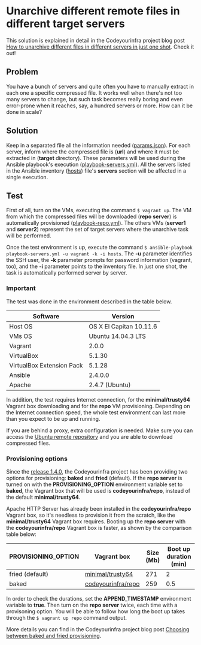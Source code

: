 # Unarchive different remote files in different target servers

This solution is explained in detail in the Codeyourinfra project blog post [How to unarchive different files in different servers in just one shot](http://codeyourinfra.today/how-to-unarchive-different-files-in-different-servers-in-just-one-shot). Check it out!

## Problem

You have a bunch of servers and quite often you have to manually extract in each one a specific compressed file. It works well when there's not too many servers to change, but such task becomes really boring and even error-prone when it reaches, say, a hundred servers or more. How can it be done in scale?

## Solution

Keep in a separated file all the information needed ([params.json](https://github.com/esign-consulting/codeyourinfra/blob/master/unarchive_from_url_param/params.json)). For each server, inform where the compressed file is (**url**) and where it must be extracted in (**target** directory). These parameters will be used during the Ansible playbook's execution ([playbook-servers.yml](https://github.com/esign-consulting/codeyourinfra/blob/master/unarchive_from_url_param/playbook-servers.yml)). All the servers listed in the Ansible inventory ([hosts](https://github.com/esign-consulting/codeyourinfra/blob/master/unarchive_from_url_param/hosts)) file's **servers** section will be affected in a single execution.

## Test

First of all, turn on the VMs, executing the command `$ vagrant up`. The VM from which the compressed files will be downloaded (**repo server**) is automatically provisioned ([playbook-repo.yml](https://github.com/esign-consulting/codeyourinfra/blob/master/unarchive_from_url_param/playbook-repo.yml)). The others VMs (**server1** and **server2**) represent the set of target servers where the unarchive task will be performed.

Once the test environment is up, execute the command `$ ansible-playbook playbook-servers.yml -u vagrant -k -i hosts`. The **-u** parameter identifies the SSH user, the **-k** parameter prompts for password information (vagrant, too), and the **-i** parameter points to the inventory file. In just one shot, the task is automatically performed server by server.

### Important

The test was done in the environment described in the table below.

Software | Version
--- | -----
Host OS | OS X El Capitan 10.11.6
VMs OS | Ubuntu 14.04.3 LTS
Vagrant | 2.0.0
VirtualBox | 5.1.30
VirtualBox Extension Pack | 5.1.28
Ansible | 2.4.0.0
Apache | 2.4.7 (Ubuntu)

In addition, the test requires Internet connection, for the **minimal/trusty64** Vagrant box downloading and for the **repo** VM provisioning. Depending on the Internet connection speed, the whole test environment can last more than you expect to be up and running.

If you are behind a proxy, extra configuration is needed. Make sure you can access the [Ubuntu remote repository](http://us.archive.ubuntu.com) and you are able to download compressed files.

### Provisioning options

Since the [release 1.4.0](https://github.com/esign-consulting/codeyourinfra/releases/tag/1.4.0), the Codeyourinfra project has been providing two options for provisioning: **baked** and **fried** (default). If the **repo server** is turned on with the **PROVISIONING_OPTION** environment variable set to **baked**, the Vagrant box that will be used is **codeyourinfra/repo**, instead of the default **minimal/trusty64**.

Apache HTTP Server has already been installed in the **codeyourinfra/repo** Vagrant box, so it's needless to provision it from the scratch, like the **minimal/trusty64** Vagrant box requires. Booting up the **repo server** with the **codeyourinfra/repo** Vagrant box is faster, as shown by the comparison table below:

PROVISIONING_OPTION | Vagrant box | Size (Mb) | Boot up duration (min)
------------------- | ----------- | --------- | ----------------------
fried (default) | [minimal/trusty64](https://app.vagrantup.com/minimal/boxes/trusty64/versions/14.04.3) | 271 | 2
baked | [codeyourinfra/repo](https://app.vagrantup.com/codeyourinfra/boxes/repo/versions/1.0) | 259 | 0.5

In order to check the durations, set the **APPEND_TIMESTAMP** environment variable to **true**. Then turn on the **repo server** twice, each time with a provisoning option. You will be able to follow how long the boot up takes through the `$ vagrant up repo` command output.

More details you can find in the Codeyourinfra project blog post [Choosing between baked and fried provisioning](http://codeyourinfra.today/choosing-between-baked-and-fried-provisioning).
